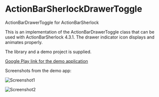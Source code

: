 ActionBarSherlockDrawerToggle
===================

ActionBarDrawerToggle for ActionBarSherlock

This is an implementation of the ActionBarDrawerToggle class that can be used with ActionBarSherlock 4.3.1. The drawer indicator icon displays and animates properly.

The library and a demo project is supplied.

[Google Play link for the demo application](https://play.google.com/store/apps/details?id=hu.scythe.actionbarsherlockdrawertoggledemo)

Screenshots from the demo app:

![Screenshot1](https://raw.github.com/rzsombor/ActionBarSherlockDrawerToggle/master/screenshots/phone_closed_android_2.3.png)

![Screenshot2](https://raw.github.com/rzsombor/ActionBarSherlockDrawerToggle/master/screenshots/phone_opened_android_2.3.png)